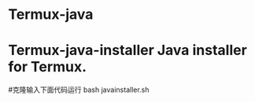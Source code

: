 # Termux-java
# Termux-java-installer  Java installer for Termux.
#克隆输入下面代码运行
bash javainstaller.sh
